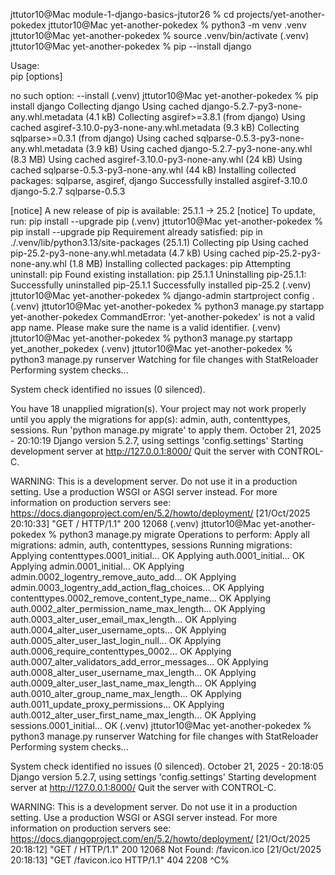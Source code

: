 jttutor10@Mac module-1-django-basics-jtutor26 % cd projects/yet-another-pokedex
jttutor10@Mac yet-another-pokedex % python3 -m venv .venv
jttutor10@Mac yet-another-pokedex % source .venv/bin/activate
(.venv) jttutor10@Mac yet-another-pokedex % pip --install django

Usage:   
  pip <command> [options]

no such option: --install
(.venv) jttutor10@Mac yet-another-pokedex % pip install django
Collecting django
  Using cached django-5.2.7-py3-none-any.whl.metadata (4.1 kB)
Collecting asgiref>=3.8.1 (from django)
  Using cached asgiref-3.10.0-py3-none-any.whl.metadata (9.3 kB)
Collecting sqlparse>=0.3.1 (from django)
  Using cached sqlparse-0.5.3-py3-none-any.whl.metadata (3.9 kB)
Using cached django-5.2.7-py3-none-any.whl (8.3 MB)
Using cached asgiref-3.10.0-py3-none-any.whl (24 kB)
Using cached sqlparse-0.5.3-py3-none-any.whl (44 kB)
Installing collected packages: sqlparse, asgiref, django
Successfully installed asgiref-3.10.0 django-5.2.7 sqlparse-0.5.3

[notice] A new release of pip is available: 25.1.1 -> 25.2
[notice] To update, run: pip install --upgrade pip
(.venv) jttutor10@Mac yet-another-pokedex % pip install --upgrade pip
Requirement already satisfied: pip in ./.venv/lib/python3.13/site-packages (25.1.1)
Collecting pip
  Using cached pip-25.2-py3-none-any.whl.metadata (4.7 kB)
Using cached pip-25.2-py3-none-any.whl (1.8 MB)
Installing collected packages: pip
  Attempting uninstall: pip
    Found existing installation: pip 25.1.1
    Uninstalling pip-25.1.1:
      Successfully uninstalled pip-25.1.1
Successfully installed pip-25.2
(.venv) jttutor10@Mac yet-another-pokedex % django-admin startproject config .
(.venv) jttutor10@Mac yet-another-pokedex % python3 manage.py startapp yet-another-pokedex
CommandError: 'yet-another-pokedex' is not a valid app name. Please make sure the name is a valid identifier.
(.venv) jttutor10@Mac yet-another-pokedex % python3 manage.py startapp yet_another_pokedex
(.venv) jttutor10@Mac yet-another-pokedex % python3 manage.py runserver
Watching for file changes with StatReloader
Performing system checks...

System check identified no issues (0 silenced).

You have 18 unapplied migration(s). Your project may not work properly until you apply the migrations for app(s): admin, auth, contenttypes, sessions.
Run 'python manage.py migrate' to apply them.
October 21, 2025 - 20:10:19
Django version 5.2.7, using settings 'config.settings'
Starting development server at http://127.0.0.1:8000/
Quit the server with CONTROL-C.

WARNING: This is a development server. Do not use it in a production setting. Use a production WSGI or ASGI server instead.
For more information on production servers see: https://docs.djangoproject.com/en/5.2/howto/deployment/
[21/Oct/2025 20:10:33] "GET / HTTP/1.1" 200 12068
(.venv) jttutor10@Mac yet-another-pokedex % python3 manage.py migrate
Operations to perform:
  Apply all migrations: admin, auth, contenttypes, sessions
Running migrations:
  Applying contenttypes.0001_initial... OK
  Applying auth.0001_initial... OK
  Applying admin.0001_initial... OK
  Applying admin.0002_logentry_remove_auto_add... OK
  Applying admin.0003_logentry_add_action_flag_choices... OK
  Applying contenttypes.0002_remove_content_type_name... OK
  Applying auth.0002_alter_permission_name_max_length... OK
  Applying auth.0003_alter_user_email_max_length... OK
  Applying auth.0004_alter_user_username_opts... OK
  Applying auth.0005_alter_user_last_login_null... OK
  Applying auth.0006_require_contenttypes_0002... OK
  Applying auth.0007_alter_validators_add_error_messages... OK
  Applying auth.0008_alter_user_username_max_length... OK
  Applying auth.0009_alter_user_last_name_max_length... OK
  Applying auth.0010_alter_group_name_max_length... OK
  Applying auth.0011_update_proxy_permissions... OK
  Applying auth.0012_alter_user_first_name_max_length... OK
  Applying sessions.0001_initial... OK
  (.venv) jttutor10@Mac yet-another-pokedex % python3 manage.py runserver
Watching for file changes with StatReloader
Performing system checks...

System check identified no issues (0 silenced).
October 21, 2025 - 20:18:05
Django version 5.2.7, using settings 'config.settings'
Starting development server at http://127.0.0.1:8000/
Quit the server with CONTROL-C.

WARNING: This is a development server. Do not use it in a production setting. Use a production WSGI or ASGI server instead.
For more information on production servers see: https://docs.djangoproject.com/en/5.2/howto/deployment/
[21/Oct/2025 20:18:12] "GET / HTTP/1.1" 200 12068
Not Found: /favicon.ico
[21/Oct/2025 20:18:13] "GET /favicon.ico HTTP/1.1" 404 2208
^C%